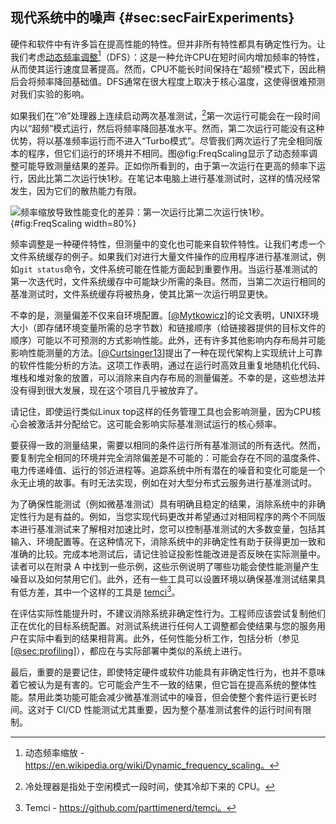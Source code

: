## 现代系统中的噪声 {#sec:secFairExperiments}

硬件和软件中有许多旨在提高性能的特性。但并非所有特性都具有确定性行为。让我们考虑[动态频率调整](https://en.wikipedia.org/wiki/Dynamic_frequency_scaling)[^11]（DFS）：这是一种允许CPU在短时间内增加频率的特性，从而使其运行速度显著提高。然而，CPU不能长时间保持在“超频”模式下，因此稍后会将频率降回基础值。DFS通常在很大程度上取决于核心温度，这使得很难预测对我们实验的影响。

如果我们在“冷”处理器上连续启动两次基准测试，[^1]第一次运行可能会在一段时间内以“超频”模式运行，然后将频率降回基准水平。然而，第二次运行可能没有这种优势，将以基准频率运行而不进入“Turbo模式”。尽管我们两次运行了完全相同版本的程序，但它们运行的环境并不相同。图@fig:FreqScaling显示了动态频率调整可能导致测量结果的差异。正如你所看到的，由于第一次运行在更高的频率下运行，因此比第二次运行快1秒。在笔记本电脑上进行基准测试时，这样的情况经常发生，因为它们的散热能力有限。

![频率缩放导致性能变化的差异：第一次运行比第二次运行快1秒。](https://raw.githubusercontent.com/dendibakh/perf-book/main/img/measurements/FreqScaling.jpg){#fig:FreqScaling width=80%}

频率调整是一种硬件特性，但测量中的变化也可能来自软件特性。让我们考虑一个文件系统缓存的例子。如果我们对进行大量文件操作的应用程序进行基准测试，例如`git status`命令，文件系统可能在性能方面起到重要作用。当运行基准测试的第一次迭代时，文件系统缓存中可能缺少所需的条目。然而，当第二次运行相同的基准测试时，文件系统缓存将被热身，使其比第一次运行明显更快。

不幸的是，测量偏差不仅来自环境配置。[[@Mytkowicz](../References.md#Mytkowicz)]的论文表明，UNIX环境大小（即存储环境变量所需的总字节数）和链接顺序（给链接器提供的目标文件的顺序）可能以不可预测的方式影响性能。此外，还有许多其他影响内存布局并可能影响性能测量的方法。[[@Curtsinger13](../References.md#Curtsinger13)]提出了一种在现代架构上实现统计上可靠的软件性能分析的方法。这项工作表明，通过在运行时高效且重复地随机化代码、堆栈和堆对象的放置，可以消除来自内存布局的测量偏差。不幸的是，这些想法并没有得到很大发展，现在这个项目几乎被放弃了。

请记住，即使运行类似Linux top这样的任务管理工具也会影响测量，因为CPU核心会被激活并分配给它。这可能会影响实际基准测试运行的核心频率。

要获得一致的测量结果，需要以相同的条件运行所有基准测试的所有迭代。然而，要复制完全相同的环境并完全消除偏差是不可能的：可能会存在不同的温度条件、电力传递峰值、运行的邻近进程等。追踪系统中所有潜在的噪音和变化可能是一个永无止境的故事。有时无法实现，例如在对大型分布式云服务进行基准测试时。

为了确保性能测试（例如微基准测试）具有明确且稳定的结果，消除系统中的非确定性行为是有益的。例如，当您实现代码更改并希望通过对相同程序的两个不同版本进行基准测试来了解相对加速比时，您可以控制基准测试的大多数变量，包括其输入、环境配置等。在这种情况下，消除系统中的非确定性有助于获得更加一致和准确的比较。完成本地测试后，请记住验证投影性能改进是否反映在实际测量中。读者可以在附录 A 中找到一些示例，这些示例说明了哪些功能会使性能测量产生噪音以及如何禁用它们。此外，还有一些工具可以设置环境以确保基准测试结果具有低方差，其中一个这样的工具是 [temci](https://github.com/parttimenerd/temci)[^14]。

在评估实际性能提升时，不建议消除系统非确定性行为。工程师应该尝试复制他们正在优化的目标系统配置。对测试系统进行任何人工调整都会使结果与您的服务用户在实际中看到的结果相背离。此外，任何性能分析工作，包括分析（参见 [[@sec:profiling](../5-Performance-Analysis-Approaches/5-5_Sampling_cn.md#sec:profiling)]），都应在与实际部署中类似的系统上进行。

最后，重要的是要记住，即使特定硬件或软件功能具有非确定性行为，也并不意味着它被认为是有害的。它可能会产生不一致的结果，但它旨在提高系统的整体性能。禁用此类功能可能会减少微基准测试中的噪音，但会使整个套件运行更长时间。这对于 CI/CD 性能测试尤其重要，因为整个基准测试套件的运行时间有限制。

[^1]: 冷处理器是指处于空闲模式一段时间，使其冷却下来的 CPU。 
[^11]: 动态频率缩放 - https://en.wikipedia.org/wiki/Dynamic_frequency_scaling。 
[^14]: Temci - https://github.com/parttimenerd/temci。

